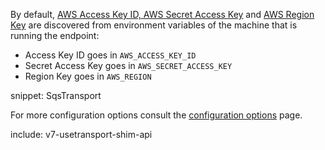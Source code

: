 By default, [AWS Access Key ID, AWS Secret Access Key](https://docs.aws.amazon.com/general/latest/gr/aws-sec-cred-types.html#access-keys-and-secret-access-keys) and [AWS Region Key](https://docs.aws.amazon.com/general/latest/gr/rande.html#sqs_region) are discovered from environment variables of the machine that is running the endpoint:

 * Access Key ID goes in `AWS_ACCESS_KEY_ID`
 * Secret Access Key goes in `AWS_SECRET_ACCESS_KEY`
 * Region Key goes in `AWS_REGION`

snippet: SqsTransport

For more configuration options consult the [configuration options](/transports/sqs/configuration-options.md) page.

include: v7-usetransport-shim-api